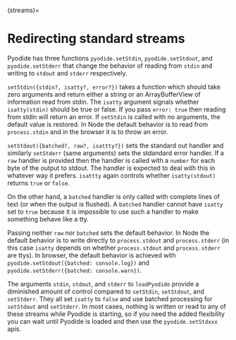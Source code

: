 (streams)=

# Redirecting standard streams

Pyodide has three functions `pyodide.setStdin`, `pyodide.setStdout`, and
`pyodide.setStderr` that change the behavior of reading from `stdin` and writing
to `stdout` and `stderr` respectively.

`setStdin({stdin?, isatty?, error?})` takes a function which should take zero
arguments and return either a string or an ArrayBufferView of information read
from stdin. The `isatty` argument signals whether `isatty(stdin)` should be true
or false. If you pass `error: true` then reading from stdin will return an
error. If `setStdin` is called with no arguments, the default value is restored.
In Node the default behavior is to read from `process.stdin` and in the browser
it is to throw an error.

`setStdout({batched?, raw?, isattty?})` sets the standard out handler and
similarly `setStderr` (same arguments) sets the stdandard error handler. If a
`raw` handler is provided then the handler is called with a `number` for each
byte of the output to stdout. The handler is expected to deal with this in
whatever way it prefers. `isattty` again controls whether `isatty(stdout)`
returns `true` or `false`.

On the other hand, a `batched` handler is only called with complete lines of
text (or when the output is flushed). A `batched` handler cannot have `isatty`
set to `true` because it is impossible to use such a handler to make something
behave like a tty.

Passing neither `raw` nor `batched` sets the default behavior. In Node the
default behavior is to write directly to `process.stdout` and `process.stderr`
(in this case `isatty` depends on whether `process.stdout` and `process.stderr`
are ttys). In browser, the default behavior is achieved with
`pyodide.setStdout({batched: console.log})` and `pyodide.setStderr({batched: console.warn})`.

The arguments `stdin`, `stdout`, and `stderr` to `loadPyodide` provide a
diminished amount of control compared to `setStdin`, `setStdout`, and
`setStderr`. They all set `isatty` to `false` and use batched processing for
`setStdout` and `setStderr`. In most cases, nothing is written or read to any of
these streams while Pyodide is starting, so if you need the added flexibility
you can wait until Pyodide is loaded and then use the `pyodide.setStdxxx` apis.
